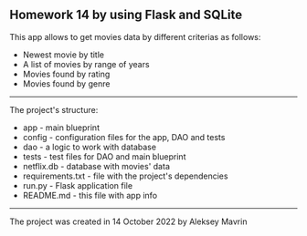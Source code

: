 ## Homework 14 by using Flask and SQLite
This app allows to get movies data by different criterias as follows:

 - Newest movie by title
 - A list of movies by range of years
 - Movies found by rating
 - Movies found by genre
 
 ---
The project's structure:
 - app - main blueprint
 - config - configuration files for the app, DAO and tests
 - dao - a logic to work with database
 - tests - test files for DAO and main blueprint
 - netflix.db - database with movies' data
 - requirements.txt - file with the project's dependencies
 - run.py - Flask application file
 - README.md - this file with app info
 ---
 The project was created in 14 October 2022 by Aleksey Mavrin
